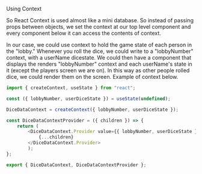 Using Context

So React Context is used almost like a mini database.  So instead of passing props between objects, we set the context at our top level component and every component below it can access the contents of context.

In our case, we could use context to hold the game state of each person in the "lobby."  Whenever you roll the dice, we could write to a "lobbyNumber" context, with a userName dicestate.  We could then have a component that displays the renders "lobbyNumber" context and each userName's state in it (except the players screen we are on).  In this way as other people rolled dice, we could render them on the screen.  Example of context below.

```javascript
import { createContext, useState } from "react";

const ({ lobbyNumber, userDiceState }) = useState(undefined);

DiceDataContext = createContext({ lobbyNumber, userDiceState });

const DiceDataContextProvider = ({ children }) => {
    return (
        <DiceDataContext.Provider value={{ lobbyNumber, userDiceState }}
            {...children}
        </DiceDataContext.Provider>
        );
};

export { DiceDataContext, DiceDataContextProvider };
```


